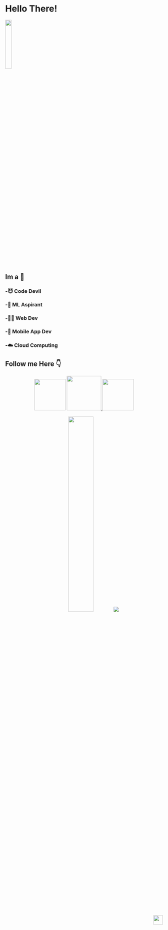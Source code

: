 <div>
  
# Hello There!
<img src="https://media2.giphy.com/media/fPSxQDOJ7bGso/200.gif" width="20%">
  
</div>

## Im a 🎯

### -😈 Code Devil

### -🤖 ML Aspirant

### -👨‍💻 Web Dev
  
### -📱 Mobile App Dev

### -☁️ Cloud Computing

## Follow me Here 👇

<div align="center">
<a href="https://instagram.com/__a_h_m__e_d___?utm_medium=copy_link" rel="some text"> <img src="https://www.vocalzone.com/wp-content/uploads/2018/04/instagram-GIF-source.gif" height="100px"></a>
<a href="https://www.linkedin.com/in/adheel-ahmed-chelakkot-658023212/"><img src="https://i.pinimg.com/originals/d3/3b/d9/d33bd9baa83a336184055c07dc8ccaa8.gif" height="110px"/>
<a href="https://github.com/AdheelAhmed-D3CD"><img src="https://rapidapi.com/blog/wp-content/uploads/2017/01/octocat.gif" height="100px"/></a>
</div>
<div align="center"><br>
<img src="https://media.tenor.com/images/217f0468962e1c1703c8719aca1b6b0b/tenor.gif" width="40%"/> <img src="https://github-readme-stats.vercel.app/api?username=AdheelAhmed-D3CD&&count_private=true&show_icons=true&text_color=daf7dc&&theme=midnight-purple">
</div>
<div align="right"><br><br>
<img src="https://komarev.com/ghpvc/?username=AdheelAhmed-D3CD&color=f833ff" height="30px">
</div>



